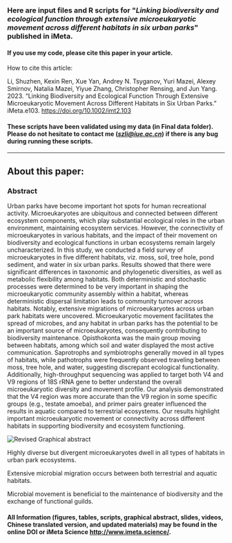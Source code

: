 ### Here are input files and R scripts for "*Linking biodiversity and ecological function through extensive microeukaryotic movement across different habitats in six urban parks*" published in iMeta.
#### If you use my code, please cite this paper in your article.

How to cite this article: 

Li, Shuzhen, Kexin Ren, Xue Yan, Andrey N. Tsyganov, Yuri Mazei, Alexey Smirnov, Natalia Mazei, Yiyue Zhang, Christopher Rensing, and Jun Yang. 2023. “Linking Biodiversity and Ecological Function Through Extensive Microeukaryotic Movement Across Different Habitats in Six Urban Parks.” iMeta.e103. https://doi.org/10.1002/imt2.103

#### These scripts have been validated using my data (in Final data folder). Please do not hesitate to contact me (*szli@iue.ac.cn*) if there is any bug during running these scripts.
---
## About this paper:
### Abstract
Urban parks have become important hot spots for human recreational activity. Microeukaryotes are ubiquitous and connected between different ecosystem components, which play substantial ecological roles in the urban environment, maintaining ecosystem services. However, the connectivity of microeukaryotes in various habitats, and the impact of their movement on biodiversity and ecological functions in urban ecosystems remain largely uncharacterized. In this study, we conducted a field survey of microeukaryotes in five different habitats, viz. moss, soil, tree hole, pond sediment, and water in six urban parks. Results showed that there were significant differences in taxonomic and phylogenetic diversities, as well as metabolic flexibility among habitats. Both deterministic and stochastic processes were determined to be very important in shaping the microeukaryotic community assembly within a habitat, whereas deterministic dispersal limitation leads to community turnover across habitats. Notably, extensive migrations of microeukaryotes across urban park habitats were uncovered. Microeukaryotic movement facilitates the spread of microbes, and any habitat in urban parks has the potential to be an important source of microeukaryotes, consequently contributing to biodiversity maintenance. Opisthokonta was the main group moving between habitats, among which soil and water displayed the most active communication. Saprotrophs and symbiotrophs generally moved in all types of habitats, while pathotrophs were frequently observed traveling between moss, tree hole, and water, suggesting discrepant ecological functionality. Additionally, high-throughput sequencing was applied to target both V4 and V9 regions of 18S rRNA gene to better understand the overall microeukaryotic diversity and movement profile. Our analysis demonstrated that the V4 region was more accurate than the V9 region in some specific groups (e.g., testate amoeba), and primer pairs greater influenced the results in aquatic compared to terrestrial ecosystems. Our results highlight important microeukaryotic movement or connectivity across different habitats in supporting biodiversity and ecosystem functioning.

![Revised Graphical abstract](https://user-images.githubusercontent.com/34201684/233087890-2d2af6c0-e624-4b96-a5e3-958ce1c0b56a.png)

Highly diverse but divergent microeukaryotes dwell in all types of habitats in urban park ecosystems. 

Extensive microbial migration occurs between both terrestrial and aquatic habitats. 

Microbial movement is beneficial to the maintenance of biodiversity and the exchange of functional guilds.

#### All Information (figures, tables, scripts, graphical abstract, slides, videos, Chinese translated version, and updated materials) may be found in the online DOI or iMeta Science http://www.imeta.science/.
